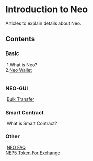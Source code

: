 # Introduction to Neo
Articles to explain details about Neo.

## Contents

### Basic
​	1.What is Neo?  
​	2.[Neo Wallet](https://github.com/PeterLinX/Introduction-to-Neo/blob/master/en/Neo%20Wallet.md)  
​	

### NEO-GUI  
​	[Bulk Transfer](https://github.com/PeterLinX/Introduction-to-Neo/blob/master/en/BulkTransfer.md)  


### Smart Contract
​	What is Smart Contract?


### Other
​	[NEO FAQ](https://github.com/PeterLinX/Introduction-to-Neo/blob/master/en/FAQ.md)  
​	[NEP5 Token For Exchange](https://github.com/PeterLinX/Introduction-to-Neo/blob/master/en/NEP5TokenForExchange.md)  